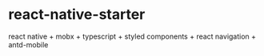 # react-native-starter
react native + mobx + typescript + styled components + react navigation + antd-mobile
